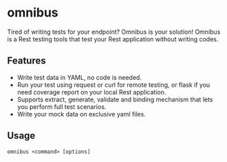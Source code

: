 # omnibus

Tired of writing tests for your endpoint? Omnibus is your solution! Omnibus is a Rest testing tools that test your Rest application without writing codes.

## Features
- Write test data in YAML, no code is needed.
- Run your test using request or curl for remote testing, or flask if you need coverage report on your local Rest application.
- Supports extract, generate, validate and binding mechanism that lets you perform full test scenarios.
- Write your mock data on exclusive yaml files.

## Usage

```raw
omnibus <command> [options]
```